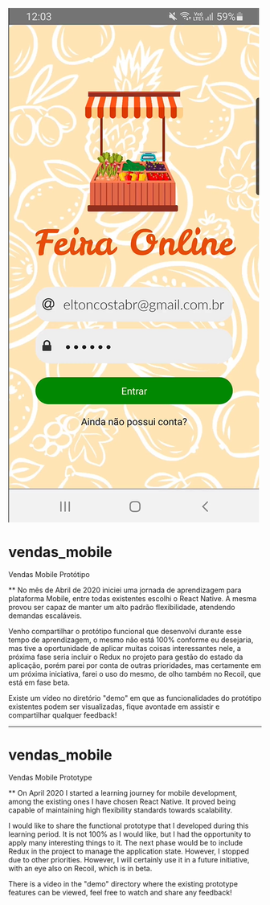 ![alt text](https://raw.githubusercontent.com/eltoncostadev/vendas_mobile/refs/heads/master/demo/Login.png)

# vendas_mobile
Vendas Mobile Protótipo

** 
No mês de Abril de 2020 iniciei uma jornada de aprendizagem para plataforma Mobile, entre todas existentes escolhi o React Native.
A mesma provou ser capaz de manter um alto padrão flexibilidade, atendendo demandas escaláveis.

Venho compartilhar o protótipo funcional que desenvolvi durante esse tempo de aprendizagem, o mesmo não está 100% conforme eu desejaria, mas tive
a oportunidade de aplicar muitas coisas interessantes nele, a próxima fase seria incluir o Redux no projeto para gestão do estado da aplicação, porém parei
por conta de outras prioridades, mas certamente em um próxima iniciativa, farei o uso do mesmo, de olho também no Recoil, que está em fase beta.

Existe um vídeo no diretório "demo" em que as funcionalidades do protótipo existentes podem ser visualizadas, fique avontade em assistir e compartilhar qualquer
feedback!

****************************************************************
# vendas_mobile
Vendas Mobile Prototype

**
On April 2020 I started a learning journey for mobile development, among the existing ones I have chosen React Native.
It proved being capable of maintaining high flexibility standards towards scalability.

I would like to share the functional prototype that I developed during this learning period. It is not 100% as I would like, but I had the opportunity to apply many interesting things to it. The next phase would be to include Redux in the project to manage the application state. However, I stopped due to other priorities. However, I will certainly use it in a future initiative, with an eye also on Recoil, which is in beta.

There is a video in the "demo" directory where the existing prototype features can be viewed, feel free to watch and share any feedback!